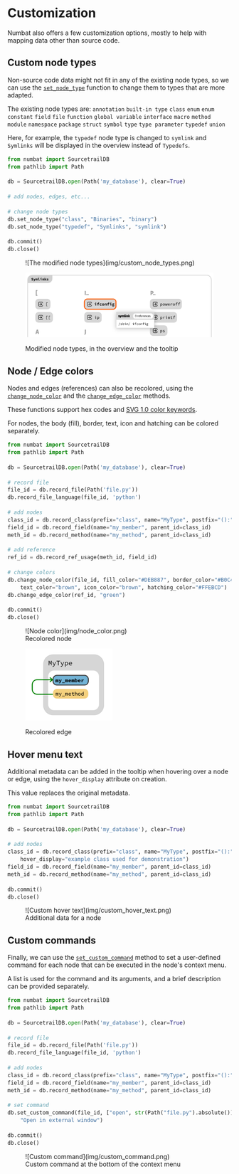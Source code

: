 # Customization
Numbat also offers a few customization options, mostly to help with mapping data other than source code.

## Custom node types
Non-source code data might not fit in any of the existing node types, so we can use the [`set_node_type`](public_api.md#numbat.SourcetrailDB.set_node_type) function to change them to types that are more adapted.

The existing node types are: `annotation` `built-in type` `class` `enum` `enum constant` `field` `file` `function` `global variable` `interface` `macro` `method` `module` `namespace` `package` `struct` `symbol` `type` `type parameter` `typedef` `union`

Here, for example, the `typedef` node type is changed to `symlink` and `Symlinks` will be displayed in the overview instead of `Typedefs`.

```python linenums="1" hl_lines="8-10"
from numbat import SourcetrailDB
from pathlib import Path

db = SourcetrailDB.open(Path('my_database'), clear=True)

# add nodes, edges, etc...

# change node types
db.set_node_type("class", "Binaries", "binary")
db.set_node_type("typedef", "Symlinks", "symlink")

db.commit()
db.close()
```

<figure markdown>
  ![The modified node types](img/custom_node_types.png)

  ![Hover menu display](img/node_display.png)
  <figcaption>Modified node types, in the overview and the tooltip</figcaption>
</figure>

## Node / Edge colors
Nodes and edges (references) can also be recolored, using the [`change_node_color`](public_api.md#numbat.SourcetrailDB.change_node_color) and the [`change_edge_color`](public_api.md#numbat.SourcetrailDB.change_edge_color) methods.

These functions support hex codes and [SVG 1.0 color keywords](https://www.w3.org/TR/SVG11/types.html#ColorKeywords).

For nodes, the body (fill), border, text, icon and hatching can be colored separately.

```python linenums="1" hl_lines="18-21"
from numbat import SourcetrailDB
from pathlib import Path

db = SourcetrailDB.open(Path('my_database'), clear=True)

# record file
file_id = db.record_file(Path('file.py'))
db.record_file_language(file_id, 'python')

# add nodes
class_id = db.record_class(prefix="class", name="MyType", postfix="():")
field_id = db.record_field(name="my_member", parent_id=class_id)
meth_id = db.record_method(name="my_method", parent_id=class_id)

# add reference
ref_id = db.record_ref_usage(meth_id, field_id)

# change colors
db.change_node_color(file_id, fill_color="#DEB887", border_color="#B0C4DE",
    text_color="brown", icon_color="brown", hatching_color="#FFEBCD")
db.change_edge_color(ref_id, "green")

db.commit()
db.close()
```
<figure markdown>
  ![Node color](img/node_color.png)
  <figcaption>Recolored node</figcaption>

  ![Edge color](img/edge_color.png)
  <figcaption>Recolored edge</figcaption>
</figure>

## Hover menu text
Additional metadata can be added in the tooltip when hovering over a node or edge, using the `hover_display` attribute on creation.

This value replaces the original metadata.

```python linenums="1" hl_lines="7-8"
from numbat import SourcetrailDB
from pathlib import Path

db = SourcetrailDB.open(Path('my_database'), clear=True)

# add nodes
class_id = db.record_class(prefix="class", name="MyType", postfix="():",
    hover_display="example class used for demonstration")
field_id = db.record_field(name="my_member", parent_id=class_id)
meth_id = db.record_method(name="my_method", parent_id=class_id)

db.commit()
db.close()
```

<figure markdown>
  ![Custom hover text](img/custom_hover_text.png)
  <figcaption>Additional data for a node</figcaption>
</figure>

## Custom commands
Finally, we can use the [`set_custom_command`](public_api.md#numbat.SourcetrailDB.set_custom_command) method to set a user-defined command for each node that can be executed in the node's context menu.

A list is used for the command and its arguments, and a brief description can be provided separately. 

```python linenums="1" hl_lines="15-17"
from numbat import SourcetrailDB
from pathlib import Path

db = SourcetrailDB.open(Path('my_database'), clear=True)

# record file
file_id = db.record_file(Path('file.py'))
db.record_file_language(file_id, 'python')

# add nodes
class_id = db.record_class(prefix="class", name="MyType", postfix="():")
field_id = db.record_field(name="my_member", parent_id=class_id)
meth_id = db.record_method(name="my_method", parent_id=class_id)

# set command
db.set_custom_command(file_id, ["open", str(Path("file.py").absolute())],
    "Open in external window")

db.commit()
db.close()

```
<figure markdown>
  ![Custom command](img/custom_command.png)
  <figcaption>Custom command at the bottom of the context menu</figcaption>
</figure>